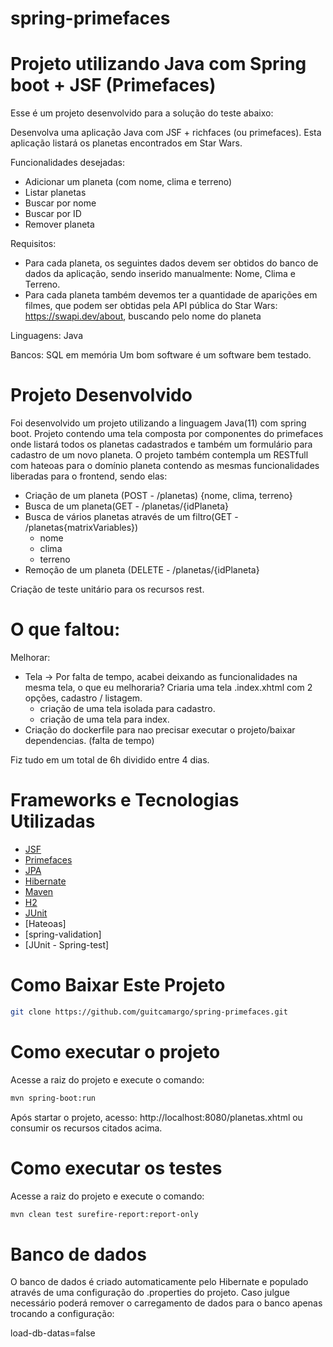 # spring-primefaces
Projeto utilizando Java com Spring boot + JSF (Primefaces)
================

Esse é um projeto desenvolvido para a solução do teste abaixo:

Desenvolva uma aplicação Java com JSF + richfaces (ou primefaces). Esta aplicação listará os planetas encontrados em Star Wars.

Funcionalidades desejadas: 
- Adicionar um planeta (com nome, clima e terreno)
- Listar planetas
- Buscar por nome
- Buscar por ID
- Remover planeta

Requisitos:
- Para cada planeta, os seguintes dados devem ser obtidos do banco de dados da aplicação, sendo inserido manualmente: Nome, Clima e Terreno.
- Para cada planeta também devemos ter a quantidade de aparições em filmes, que podem ser obtidas
pela API pública do Star Wars: https://swapi.dev/about, buscando pelo nome do planeta 

Linguagens: Java

Bancos: SQL em memória
Um bom software é um software bem testado.

Projeto Desenvolvido
================
Foi desenvolvido um projeto utilizando a linguagem Java(11) com spring boot.
Projeto contendo uma tela composta por componentes do primefaces onde listará todos os planetas cadastrados e também um formulário para cadastro de um novo planeta.
O projeto também contempla um RESTfull com hateoas para o domínio planeta contendo as mesmas funcionalidades liberadas para o frontend, sendo elas:
- Criação de um planeta (POST - /planetas) {nome, clima, terreno}
- Busca de um planeta(GET - /planetas/{idPlaneta}
- Busca de vários planetas através de um filtro(GET - /planetas{matrixVariables})
  - nome
  - clima
  - terreno
- Remoção de um planeta (DELETE - /planetas/{idPlaneta}

Criação de teste unitário para os recursos rest.


O que faltou:
================
Melhorar:
  - Tela -> Por falta de tempo, acabei deixando as funcionalidades na mesma tela, o que eu melhoraria? Criaria uma tela .index.xhtml com 2 opções, cadastro / listagem.
    - criação de uma tela isolada para cadastro.
    - criação de uma tela para index.
  - Criação do dockerfile para nao precisar executar o projeto/baixar dependencias. (falta de tempo)
  
  
Fiz tudo em um total de 6h dividido entre 4 dias.


Frameworks e Tecnologias Utilizadas
================
* [JSF](https://javaserverfaces.java.net/)
* [Primefaces](http://www.primefaces.org/)
* [JPA](http://www.oracle.com/technetwork/java/javaee/tech/persistence-jsp-140049.html)
* [Hibernate](http://hibernate.org/)
* [Maven](https://maven.apache.org/)
* [H2](https://www.h2database.com/)
* [JUnit](https://docs.spring.io/spring-framework/docs/current/reference/html/testing.html)
* [Hateoas]
* [spring-validation]
* [JUnit - Spring-test]

Como Baixar Este Projeto
================

```sh
git clone https://github.com/guitcamargo/spring-primefaces.git
```

Como executar o projeto
================

Acesse a raiz do projeto e execute o comando:

```sh
mvn spring-boot:run
```

Após startar o projeto, acesso: http://localhost:8080/planetas.xhtml ou consumir os recursos citados acima.

Como executar os testes
================

Acesse a raiz do projeto e execute o comando:

```sh 
mvn clean test surefire-report:report-only
```

Banco de dados
================

O banco de dados é criado automaticamente pelo Hibernate e populado através de uma configuração do .properties do projeto. 
Caso julgue necessário poderá remover o carregamento de dados para o banco apenas trocando a configuração:

load-db-datas=false
